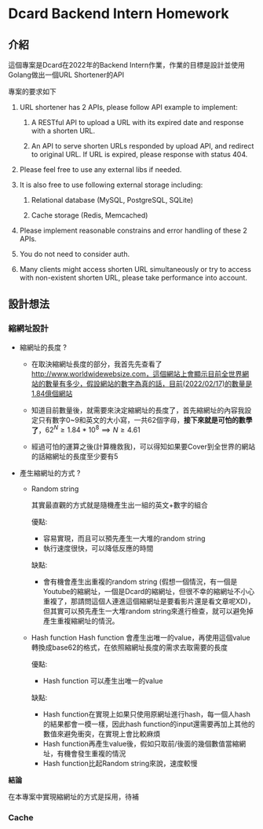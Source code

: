 # Dcard Backend Intern Homework
## 介紹

這個專案是Dcard在2022年的Backend Intern作業，作業的目標是設計並使用Golang做出一個URL Shortener的API

專案的要求如下

1. URL shortener has 2 APIs, please follow API example to implement:

   1. A RESTful API to upload a URL with its expired date and response with a shorten URL.

   2. An API to serve shorten URLs responded by upload API, and redirect to original URL. If URL is expired, please response with status 404.

2. Please feel free to use any external libs if needed.

3. It is also free to use following external storage including:

   1. Relational database (MySQL, PostgreSQL, SQLite)

   2. Cache storage (Redis, Memcached)

4. Please implement reasonable constrains and error handling of these 2 APIs.

5. You do not need to consider auth.

6. Many clients might access shorten URL simultaneously or try to access with non-existent shorten URL, please take performance into account.

## 設計想法

### 縮網址設計

- 縮網址的長度 ?

  - 在取決縮網址長度的部分，我首先先查看了 http://www.worldwidewebsize.com，這個網站上會顯示目前全世界網站的數量有多少，假設網站的數字為真的話，目前(2022/02/17)的數量是1.84億個網站
  
  - 知道目前數量後，就需要來決定縮網址的長度了，首先縮網址的內容我設定只有數字0~9和英文的大小寫，一共62個字母，**接下來就是可怕的數學了**，$62^N\geq1.84*10^8\implies N\geq4.61$
  
  - 經過可怕的運算之後(計算機救我)，可以得知如果要Cover到全世界的網站的話縮網址的長度至少要有5
  
- 產生縮網址的方式 ?
  
  - Random string
  
    其實最直觀的方式就是隨機產生出一組的英文+數字的組合
    
    優點:

    - 容易實現，而且可以預先產生一大堆的random string
    - 執行速度很快，可以降低反應的時間    
    
    缺點:  
    - 會有機會產生出重複的random string (假想一個情況，有一個是Youtube的縮網址，一個是Dcard的縮網址，但很不幸的縮網址不小心重複了，那請問這個人連進這個縮網址是要看影片還是看文章呢XD)，但其實可以預先產生一大堆random string來進行檢查，就可以避免掉產生重複縮網址的情況。

  - Hash function
    Hash function 會產生出唯一的value，再使用這個value轉換成base62的格式，在依照縮網址長度的需求去取需要的長度

    優點:
    - Hash function 可以產生出唯一的value

    缺點:
    - Hash function在實現上如果只使用原網址進行hash，每一個人hash的結果都會一模一樣，因此hash function的input還需要再加上其他的數值來避免衝突，在實現上會比較麻煩
    - Hash function再產生value後，假如只取前/後面的幾個數值當縮網址，有機會發生重複的情況
    - Hash function比起Random string來說，速度較慢

**結論**

在本專案中實現縮網址的方式是採用，待補

### Cache

